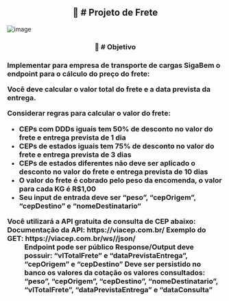  <h2 align="center">🚀 # Projeto de Frete</h2>

![image](https://user-images.githubusercontent.com/48605830/152583270-ba24ad67-a746-42c2-b0fd-7ecf31aa5fa7.png)

<h3 align="center"> 📑 # Objetivo<h3>
 
 <dl>
Implementar para empresa de transporte de cargas SigaBem o endpoint para o cálculo do preço do frete:

Você deve calcular o valor total do frete e a data prevista da entrega.

Considerar regras para calcular o valor do frete:

- CEPs com DDDs iguais tem 50% de desconto no valor do frete e entrega prevista de 1 dia
- CEPs de estados iguais tem 75% de desconto no valor do frete e entrega prevista de 3 dias
- CEPs de estados diferentes não deve ser aplicado o desconto no valor do frete e entrega prevista de 10 dias
- O valor do frete é cobrado pelo peso da encomenda, o valor para cada KG é R$1,00
- Seu input de entrada deve ser “peso”, “cepOrigem”, “cepDestino” e “nomeDestinatario“

<dt><strong>Você utilizará a API gratuita de consulta de CEP abaixo: Documentação da API: https://viacep.com.br/ Exemplo do GET: https://viacep.com.br/ws/<CEP_A_CONSULTAR>/json/</strong></dt>

<dd>Endpoint pode ser público Response/Output deve possuir: “vlTotalFrete” e “dataPrevistaEntrega”, “cepOrigem” e “cepDestino” Deve ser persistido no banco os valores da cotação os valores consultados: “peso”, “cepOrigem”, “cepDestino”, “nomeDestinatario”, “vlTotalFrete”, “dataPrevistaEntrega” e “dataConsulta”</dd>
 </dl>
